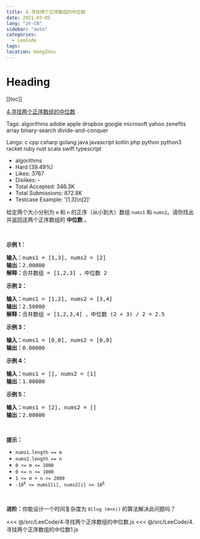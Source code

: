 ```yaml
---
title: 4.寻找两个正序数组的中位数
date: 2021-03-05
lang: "zh-CN"
sidebar: "auto"
categories:
  - LeeCode
tags:
location: HangZhou
---
```


# Heading

[[toc]]

[4.寻找两个正序数组的中位数](https://leetcode-cn.com/problems/median-of-two-sorted-arrays/description/)

Tags: algorithms adobe apple dropbox google microsoft yahoo zenefits array binary-search divide-and-conquer

Langs: c cpp csharp golang java javascript kotlin php python python3 racket ruby rust scala swift typescript

- algorithms
- Hard (39.49%)
- Likes: 3767
- Dislikes: -
- Total Accepted: 346.3K
- Total Submissions: 872.8K
- Testcase Example: '[1,3]\n[2]'

<p>给定两个大小分别为 <code>m</code> 和 <code>n</code> 的正序（从小到大）数组 <code>nums1</code> 和 <code>nums2</code>。请你找出并返回这两个正序数组的 <strong>中位数</strong> 。</p>

<p> </p>

<p><strong>示例 1：</strong></p>

<pre>
<strong>输入：</strong>nums1 = [1,3], nums2 = [2]
<strong>输出：</strong>2.00000
<strong>解释：</strong>合并数组 = [1,2,3] ，中位数 2
</pre>

<p><strong>示例 2：</strong></p>

<pre>
<strong>输入：</strong>nums1 = [1,2], nums2 = [3,4]
<strong>输出：</strong>2.50000
<strong>解释：</strong>合并数组 = [1,2,3,4] ，中位数 (2 + 3) / 2 = 2.5
</pre>

<p><strong>示例 3：</strong></p>

<pre>
<strong>输入：</strong>nums1 = [0,0], nums2 = [0,0]
<strong>输出：</strong>0.00000
</pre>

<p><strong>示例 4：</strong></p>

<pre>
<strong>输入：</strong>nums1 = [], nums2 = [1]
<strong>输出：</strong>1.00000
</pre>

<p><strong>示例 5：</strong></p>

<pre>
<strong>输入：</strong>nums1 = [2], nums2 = []
<strong>输出：</strong>2.00000
</pre>

<p> </p>

<p><strong>提示：</strong></p>

<ul>
	<li><code>nums1.length == m</code></li>
	<li><code>nums2.length == n</code></li>
	<li><code>0 <= m <= 1000</code></li>
	<li><code>0 <= n <= 1000</code></li>
	<li><code>1 <= m + n <= 2000</code></li>
	<li><code>-10<sup>6</sup> <= nums1[i], nums2[i] <= 10<sup>6</sup></code></li>
</ul>

<p> </p>

<p><strong>进阶：</strong>你能设计一个时间复杂度为 <code>O(log (m+n))</code> 的算法解决此问题吗？</p>

<<< @/src/LeeCode/4.寻找两个正序数组的中位数.js
<<< @/src/LeeCode/4.寻找两个正序数组的中位数1.js
